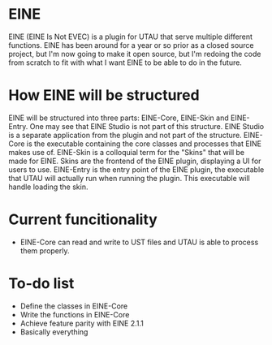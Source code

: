 # EINE

EINE (EINE Is Not EVEC) is a plugin for UTAU that serve multiple different functions.
EINE has been around for a year or so prior as a closed source project, but I'm now going to make it open source, but I'm redoing the code from scratch to fit with what I want EINE to be able to do in the future.

# How EINE will be structured
EINE will be structured into three parts: EINE-Core, EINE-Skin and EINE-Entry. One may see that EINE Studio is not part of this structure. EINE Studio is a separate application from the plugin and not part of the structure.
EINE-Core is the executable containing the core classes and processes that EINE makes use of.
EINE-Skin is a colloquial term for the "Skins" that will be made for EINE. Skins are the frontend of the EINE plugin, displaying a UI for users to use.
EINE-Entry is the entry point of the EINE plugin, the executable that UTAU will actually run when running the plugin. This executable will handle loading the skin.

# Current funcitionality
- EINE-Core can read and write to UST files and UTAU is able to process them properly.

# To-do list
- Define the classes in EINE-Core
- Write the functions in EINE-Core
- Achieve feature parity with EINE 2.1.1
- Basically everything